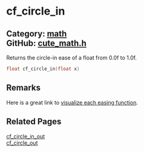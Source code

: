 [](../header.md ':include')

# cf_circle_in

Category: [math](https://github.com/RandyGaul/cute_framework/blob/master/docs/api_reference?id=math)  
GitHub: [cute_math.h](https://github.com/RandyGaul/cute_framework/blob/master/include/cute_math.h)  
---

Returns the circle-in ease of a float from 0.0f to 1.0f.

```cpp
float cf_circle_in(float x)
```

## Remarks

Here is a great link to [visualize each easing function](https://easings.net/).

## Related Pages

[cf_circle_in_out](https://github.com/RandyGaul/cute_framework/blob/master/docs/math/cf_circle_in_out.md)  
[cf_circle_out](https://github.com/RandyGaul/cute_framework/blob/master/docs/math/cf_circle_out.md)  
